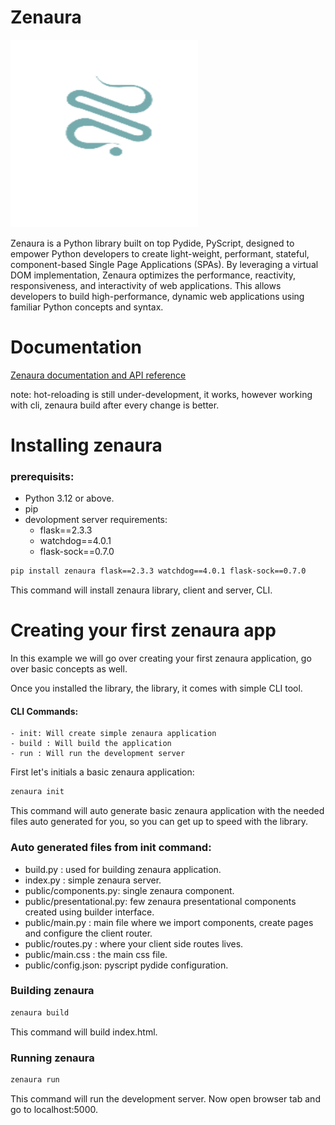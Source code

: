 # Zenaura 

<img title="a title" alt="Alt text" src="./assets/logo.png" width="300" height="300" />

Zenaura is a Python library built on top Pydide, PyScript, designed to empower Python developers to create light-weight, performant, stateful, component-based Single Page Applications (SPAs). By leveraging a virtual DOM implementation, Zenaura optimizes the performance, reactivity, responsiveness, and interactivity of web applications. This allows developers to build high-performance, dynamic web applications using familiar Python concepts and syntax.
# Documentation 
<a href="https://araldhafeeri.github.io/Zenaura/" target="_blank"> Zenaura documentation and API reference</a>

note: hot-reloading is still under-development, it works, however working with cli, zenaura build after every change is better.

# Installing zenaura 

### prerequisits:
- Python 3.12 or above.
- pip 
- devolopment server requirements:
    + flask==2.3.3
    + watchdog==4.0.1
    + flask-sock==0.7.0

```bash
pip install zenaura flask==2.3.3 watchdog==4.0.1 flask-sock==0.7.0
```


This command will install zenaura library, client and server, CLI. 


# Creating your first zenaura app

In this example we will go over creating your first zenaura application, go over basic concepts as well. 

Once you installed the library, the library, it comes with simple CLI tool.

#### CLI Commands:
    - init: Will create simple zenaura application
    - build : Will build the application
    - run : Will run the development server 


First let's initials a basic zenaura application:
```bash
zenaura init 
```
This command will auto generate basic zenaura application with the needed files auto generated for you, so you can get up to speed with the library.

### Auto generated files from init command:
- build.py : used for building zenaura application.
- index.py : simple zenaura server.
- public/components.py: single zenaura component.
- public/presentational.py: few zenaura presentational components created using builder interface.
- public/main.py : main file where we import components, create pages and  configure the client router. 
- public/routes.py : where your client side routes lives.
- public/main.css : the main css file.
- public/config.json: pyscript pydide configuration. 

### Building zenaura 

```bash
zenaura build
```
This command will build index.html.


### Running zenaura
```bash
zenaura run
```

This command will run the development server. Now open browser tab and go to localhost:5000.

